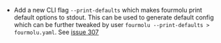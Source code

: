  * Add a new CLI flag `--print-defaults` which makes fourmolu print default options to stdout.
   This can be used to generate default config which can be further tweaked by user `fourmolu --print-defaults > fourmolu.yaml`.
   See [issue 307](https://github.com/fourmolu/fourmolu/pull/308)
